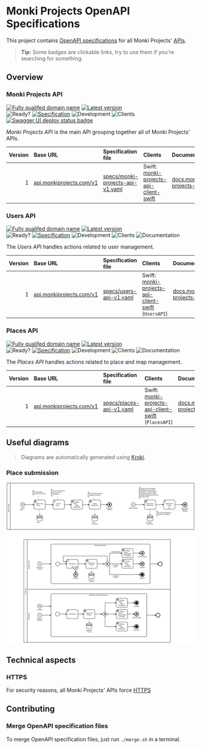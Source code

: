 # Monki Projects OpenAPI Specifications

This project contains [OpenAPI specifications](https://swagger.io/specification/)
for all Monki Projects' [APIs](https://en.wikipedia.org/wiki/API).

> **Tip:** Some badges are clickable links, try to use them if you're searching for something.

## Overview

### Monki Projects API

[![Fully qualifed domain name](https://img.shields.io/badge/base-api.monkiprojects.com-informational)](https://api.monkiprojects.com)
[![Latest version](https://img.shields.io/badge/latest-1.0.0-informational)](https://api.monkiprojects.com/v1)  
![Ready?](https://img.shields.io/badge/ready%3F-NO-critical)
[![Specification](https://img.shields.io/badge/specification-AUTO-success)](./specs/monki-projects-api-v1.yaml)
![Development](https://img.shields.io/badge/development-Up_To_Date-success)
![Clients](https://img.shields.io/badge/clients-AUTO-success)
[![Swagger UI deploy status badge](https://github.com/MonkiProjects/monki-projects-api-specs/actions/workflows/swagger-ui.yml/badge.svg)](https://github.com/MonkiProjects/monki-projects-api-specs/actions/workflows/swagger-ui.yml)

*Monki Projects API* is the main API grouping together all of Monki Projects' APIs.

| Version | Base URL | Specification file | Clients | Documentation |
| ------: | :------- | :----------------- | :----- | :------------ |
| 1       | [api.monkiprojects.com/v1](https://api.monkiprojects.com/v1) | [specs/monki-projects-api-v1.yaml](./specs/monki-projects-api-v1.yaml) | Swift: [monki-projects-api-client-swift](https://github.com/MonkiProjects/monki-projects-api-client-swift) | [docs.monkiprojects.com/monki-projects-api-specs](https://docs.monkiprojects.com/monki-projects-api-specs/) |

### Users API

[![Fully qualifed domain name](https://img.shields.io/badge/base-api.monkiprojects.com-informational)](https://api.monkiprojects.com)
[![Latest version](https://img.shields.io/badge/latest-1.0.0-informational)](https://api.monkiprojects.com/v1)  
![Ready?](https://img.shields.io/badge/ready%3F-YES-success)
[![Specification](https://img.shields.io/badge/specification-Almost_Ready-important)](./specs/users-api-v1.yaml)
![Development](https://img.shields.io/badge/development-Up_To_Date-success)
![Clients](https://img.shields.io/badge/clients-AUTO-success)
![Documentation](https://img.shields.io/badge/documentation-AUTO-success)

The *Users API* handles actions related to user management.

| Version | Base URL | Specification file | Clients | Documentation |
| ------: | :------- | :----------------- | :----- | :------------ |
| 1       | [api.monkiprojects.com/v1](https://api.monkiprojects.com/v1) | [specs/users-api-v1.yaml](./specs/users-api-v1.yaml) | Swift: [monki-projects-api-client-swift](https://github.com/MonkiProjects/monki-projects-api-client-swift) (`UsersAPI`) | [docs.monkiprojects.com/monki-projects-api-specs](https://docs.monkiprojects.com/monki-projects-api-specs/) |

### Places API

[![Fully qualifed domain name](https://img.shields.io/badge/base-api.monkiprojects.com-informational)](https://api.monkiprojects.com)
[![Latest version](https://img.shields.io/badge/latest-1.0.0-informational)](https://api.monkiprojects.com/v1)  
![Ready?](https://img.shields.io/badge/ready%3F-NO-critical)
[![Specification](https://img.shields.io/badge/specification-Almost_Ready-important)](./specs/places-api-v1.yaml)
![Development](https://img.shields.io/badge/development-Almost_Ready-important)
![Clients](https://img.shields.io/badge/clients-AUTO-success)
![Documentation](https://img.shields.io/badge/documentation-AUTO-success)

The *Places API* handles actions related to place and map management.

| Version | Base URL | Specification file | Clients | Documentation |
| ------: | :------- | :----------------- | :----- | :------------ |
| 1       | [api.monkiprojects.com/v1](https://api.monkiprojects.com/v1) | [specs/places-api-v1.yaml](./specs/places-api-v1.yaml) | Swift: [monki-projects-api-client-swift](https://github.com/MonkiProjects/monki-projects-api-client-swift) (`PlacesAPI`) | [docs.monkiprojects.com/monki-projects-api-specs](https://docs.monkiprojects.com/monki-projects-api-specs/) |

## Useful diagrams

> Diagrams are automatically generated using [Kroki](https://kroki.io/).

### Place submission

![Place submission diagram](./assets/diagrams/place-submission.svg)

## Technical aspects

### HTTPS

For security reasons, all Monki Projects' APIs force [HTTPS](https://en.wikipedia.org/wiki/HTTPS)

## Contributing

### Merge OpenAPI specification files

To merge OpenAPI specification files, just run `./merge.sh` in a terminal.
